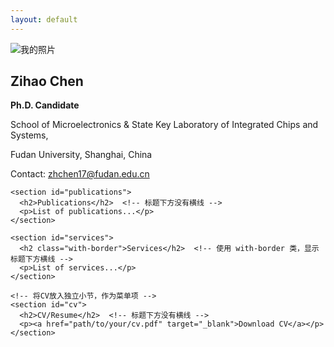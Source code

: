 ```yaml
---
layout: default
---
```


<div class="container">

  <div class="main-content">
    <section id="about">
      <div class="profile-header">
        <img src="{{ site.baseurl }}/assets/images/profile.jpg" alt="我的照片" class="profile-img"/>
        <div class="info">
          <h1 class="with-border">Zihao Chen</h1>  <!-- 使用 with-border 类，显示标题下方横线 -->
          <p><strong>Ph.D. Candidate</strong></p>
          <p>School of Microelectronics & State Key Laboratory of Integrated Chips and Systems,</p>
          <p>Fudan University, Shanghai, China</p>
          <p>Contact: <a href="mailto:zhchen17@fudan.edu.cn">zhchen17@fudan.edu.cn</a></p>
        </div>
      </div>
    </section>

    <section id="publications">
      <h2>Publications</h2>  <!-- 标题下方没有横线 -->
      <p>List of publications...</p>
    </section>

    <section id="services">
      <h2 class="with-border">Services</h2>  <!-- 使用 with-border 类，显示标题下方横线 -->
      <p>List of services...</p>
    </section>

    <!-- 将CV放入独立小节，作为菜单项 -->
    <section id="cv">
      <h2>CV/Resume</h2>  <!-- 标题下方没有横线 -->
      <p><a href="path/to/your/cv.pdf" target="_blank">Download CV</a></p>
    </section>
  </div>
</div>
